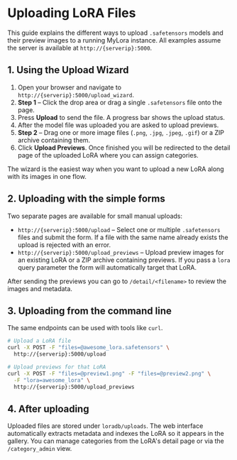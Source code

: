 # Uploading LoRA Files

This guide explains the different ways to upload `.safetensors` models and their preview images to a running MyLora instance. All examples assume the server is available at `http://{serverip}:5000`.

## 1. Using the Upload Wizard

1. Open your browser and navigate to `http://{serverip}:5000/upload_wizard`.
2. **Step 1** – Click the drop area or drag a single `.safetensors` file onto the page.
3. Press **Upload** to send the file. A progress bar shows the upload status.
4. After the model file was uploaded you are asked to upload previews.
5. **Step 2** – Drag one or more image files (`.png`, `.jpg`, `.jpeg`, `.gif`) or a ZIP archive containing them.
6. Click **Upload Previews**. Once finished you will be redirected to the detail page of the uploaded LoRA where you can assign categories.

The wizard is the easiest way when you want to upload a new LoRA along with its images in one flow.

## 2. Uploading with the simple forms

Two separate pages are available for small manual uploads:

- `http://{serverip}:5000/upload` – Select one or multiple `.safetensors` files and submit the form. If a file with the same name already exists the upload is rejected with an error.
- `http://{serverip}:5000/upload_previews` – Upload preview images for an existing LoRA or a ZIP archive containing previews. If you pass a `lora` query parameter the form will automatically target that LoRA.

After sending the previews you can go to `/detail/<filename>` to review the images and metadata.

## 3. Uploading from the command line

The same endpoints can be used with tools like `curl`.

```bash
# Upload a LoRA file
curl -X POST -F "files=@awesome_lora.safetensors" \
  http://{serverip}:5000/upload

# Upload previews for that LoRA
curl -X POST -F "files=@preview1.png" -F "files=@preview2.png" \
  -F "lora=awesome_lora" \
  http://{serverip}:5000/upload_previews
```

## 4. After uploading

Uploaded files are stored under `loradb/uploads`. The web interface automatically extracts metadata and indexes the LoRA so it appears in the gallery. You can manage categories from the LoRA's detail page or via the `/category_admin` view.
